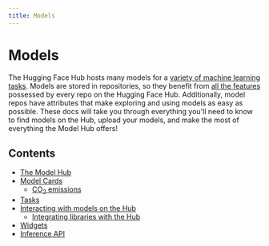 ```yaml
---
title: Models
---
```


<h1>Models</h1>

The Hugging Face Hub hosts many models for a [variety of machine learning tasks](https://huggingface.co/tasks). Models are stored in repositories, so they benefit from [all the features](./repositories-main) possessed by every repo on the Hugging Face Hub. Additionally, model repos have attributes that make exploring and using models as easy as possible. These docs will take you through everything you'll need to know to find models on the Hub, upload your models, and make the most of everything the Model Hub offers!

## Contents

- [The Model Hub](./models-the-hub)
- [Model Cards](./models-cards)
  - [CO<sub>2</sub> emissions](./models-cards-co2)
- [Tasks](./models-tasks)
- [Interacting with models on the Hub](./models-interacting)
  - [Integrating libraries with the Hub](./models-adding-libraries)
- [Widgets](./models-widgets)
- [Inference API](./models-inference)
